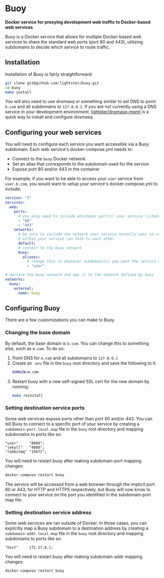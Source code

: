 # Buoy

**Docker service for proxying development web traffic to Docker-based web services**

Buoy is a Docker service that allows for multiple Docker-based web services to share the standard web ports (port 80 and 443), utilizing subdomains to decide which service to route traffic.

## Installation

Installation of Buoy is fairly straightforward:

```bash
git clone git@github.com:lightster/buoy.git
cd buoy
make install
```

You will also need to use dnsmasq or something similar to set DNS to point `b.com` and all subdomains to `127.0.0.1`.  If you are not currently using a DNS service in your development environment, [lightster/dnsmasq-mgmt](https://github.com/lightster/dnsmasq-mgmt) is a quick way to install and configure dnsmasq.

## Configuring your web services

You will need to configure each service you want accessible via a Buoy subdomain.  Each web service's docker-compose.yml needs to:
 - Connect to the `buoy` Docker network
 - Set an alias that corresponds to the subdomain used for the service
 - Expose port 80 and/or 443 in the container

For example, if you want to be able to access your `user` service from `user.b.com`, you would want to setup your service's docker-compose.yml to include:

```yaml
version: "3"
services:
  web:
    ports:
      # you only need to include whichever port(s) your service listens on
      - "80"
      - "443"
    networks:
      # be sure to include the network your service normally uses so containers
      # within your service can talk to each other
      default:
      # connect to the buoy network
      buoy:
        aliases:
          # change this to whatever subdomain(s) you want the service accessible from
          - "user"

# declare the buoy network and map it to the network defined by buoy
networks:
  buoy:
    external:
      name: buoy
```

## Configuring Buoy

There are a few customizations you can make to Buoy.

### Changing the base domain

By default, the base domain is `b.com`.  You can change this to something else, such as `m.com`.  To do so:
 1. Point DNS for `m.com` and all subdomains to `127.0.0.1`
 2. Create an `.env` file in the `buoy` root directory and save the following to it:
    ```bash
    DOMAIN=m.com
    ```
 3. Restart buoy with a new self-signed SSL cert for the new domain by running:
    ```bash
    make reinstall
    ```

### Setting destination service ports

Some web services expose ports other than port 80 and/or 443.  You can tell Buoy to connect to a specific port of your service by creating a `subdomain-port.local.map` file in the `buoy` root directory and mapping subdomains to ports like so:
```nginx
"user"     "8080";
"jekyll"   "4000";
"rabbitmq" "15672";
```

You will need to restart buoy after making subdomain-port mapping changes:
```bash
docker-compose restart buoy
```

The service will be accessed from a web browser through the implicit port 80 or 443, for HTTP and HTTPS respectively, but Buoy will now know to connect to your service on the port you identified in the subdomain-port map file.

### Setting destination service address

Some web services are ran outside of Docker.  In those cases, you can explicitly map a Buoy subdomain to a destination address by creating a `subdomain-addr.local.map` file in the `buoy` root directory and mapping subdomains to ports like so:
```nginx
"host"     172.17.0.1;
```

You will need to restart buoy after making subdomain-addr mapping changes:
```bash
docker-compose restart buoy
```
